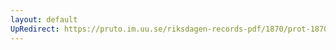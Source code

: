 ```yaml
---
layout: default
UpRedirect: https://pruto.im.uu.se/riksdagen-records-pdf/1870/prot-1870--fk--324/prot-1870--fk--324_011.pdf
---
```

